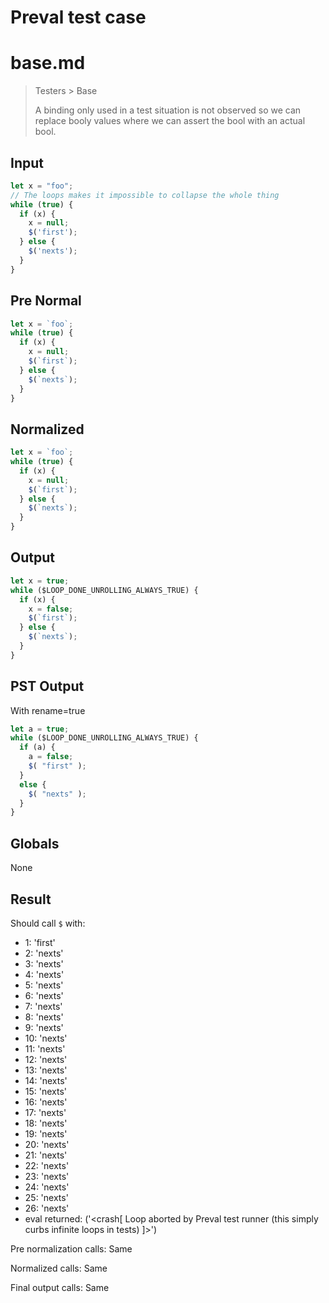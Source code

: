 # Preval test case

# base.md

> Testers > Base
>
> A binding only used in a test situation is not observed so we can replace booly values where we can assert the bool with an actual bool.

## Input

`````js filename=intro
let x = "foo";
// The loops makes it impossible to collapse the whole thing
while (true) {
  if (x) {
    x = null;
    $('first');
  } else {
    $('nexts');
  }
}
`````

## Pre Normal


`````js filename=intro
let x = `foo`;
while (true) {
  if (x) {
    x = null;
    $(`first`);
  } else {
    $(`nexts`);
  }
}
`````

## Normalized


`````js filename=intro
let x = `foo`;
while (true) {
  if (x) {
    x = null;
    $(`first`);
  } else {
    $(`nexts`);
  }
}
`````

## Output


`````js filename=intro
let x = true;
while ($LOOP_DONE_UNROLLING_ALWAYS_TRUE) {
  if (x) {
    x = false;
    $(`first`);
  } else {
    $(`nexts`);
  }
}
`````

## PST Output

With rename=true

`````js filename=intro
let a = true;
while ($LOOP_DONE_UNROLLING_ALWAYS_TRUE) {
  if (a) {
    a = false;
    $( "first" );
  }
  else {
    $( "nexts" );
  }
}
`````

## Globals

None

## Result

Should call `$` with:
 - 1: 'first'
 - 2: 'nexts'
 - 3: 'nexts'
 - 4: 'nexts'
 - 5: 'nexts'
 - 6: 'nexts'
 - 7: 'nexts'
 - 8: 'nexts'
 - 9: 'nexts'
 - 10: 'nexts'
 - 11: 'nexts'
 - 12: 'nexts'
 - 13: 'nexts'
 - 14: 'nexts'
 - 15: 'nexts'
 - 16: 'nexts'
 - 17: 'nexts'
 - 18: 'nexts'
 - 19: 'nexts'
 - 20: 'nexts'
 - 21: 'nexts'
 - 22: 'nexts'
 - 23: 'nexts'
 - 24: 'nexts'
 - 25: 'nexts'
 - 26: 'nexts'
 - eval returned: ('<crash[ Loop aborted by Preval test runner (this simply curbs infinite loops in tests) ]>')

Pre normalization calls: Same

Normalized calls: Same

Final output calls: Same
